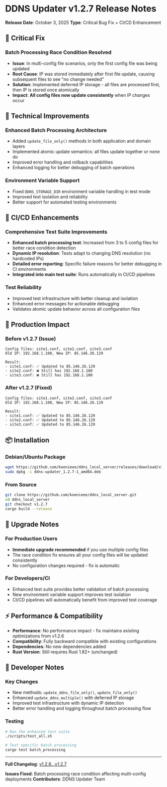 # DDNS Updater v1.2.7 Release Notes

**Release Date**: October 3, 2025
**Type**: Critical Bug Fix + CI/CD Enhancement

## 🚨 Critical Fix

### Batch Processing Race Condition Resolved
- **Issue**: In multi-config file scenarios, only the first config file was being updated
- **Root Cause**: IP was stored immediately after first file update, causing subsequent files to see "no change needed"
- **Solution**: Implemented deferred IP storage - all files are processed first, then IP is stored once atomically
- **Impact**: **All config files now update consistently** when IP changes occur

## 🔧 Technical Improvements

### Enhanced Batch Processing Architecture
- Added `update_file_only()` methods in both application and domain layers
- Implemented atomic update semantics: all files update together or none do
- Improved error handling and rollback capabilities
- Enhanced logging for better debugging of batch operations

### Environment Variable Support
- Fixed `DDNS_STORAGE_DIR` environment variable handling in test mode
- Improved test isolation and reliability
- Better support for automated testing environments

## 🧪 CI/CD Enhancements

### Comprehensive Test Suite Improvements
- **Enhanced batch processing test**: Increased from 3 to 5 config files for better race condition detection
- **Dynamic IP resolution**: Tests adapt to changing DNS resolution (no hardcoded IPs)
- **Detailed error reporting**: Specific failure reasons for better debugging in CI environments
- **Integrated into main test suite**: Runs automatically in CI/CD pipelines

### Test Reliability
- Improved test infrastructure with better cleanup and isolation
- Enhanced error messages for actionable debugging
- Validates atomic update behavior across all configuration files

## 🎯 Production Impact

### Before v1.2.7 (Issue)
```
Config files: site1.conf, site2.conf, site3.conf
Old IP: 192.168.1.100, New IP: 85.146.26.129

Result: 
- site1.conf: ✅ Updated to 85.146.26.129
- site2.conf: ❌ Still has 192.168.1.100  
- site3.conf: ❌ Still has 192.168.1.100
```

### After v1.2.7 (Fixed)
```
Config files: site1.conf, site2.conf, site3.conf  
Old IP: 192.168.1.100, New IP: 85.146.26.129

Result:
- site1.conf: ✅ Updated to 85.146.26.129
- site2.conf: ✅ Updated to 85.146.26.129
- site3.conf: ✅ Updated to 85.146.26.129
```

## 📦 Installation

### Debian/Ubuntu Package
```bash
wget https://github.com/koenieee/ddns_local_server/releases/download/v1.2.7/ddns-updater_1.2.7-1_amd64.deb
sudo dpkg -i ddns-updater_1.2.7-1_amd64.deb
```

### From Source
```bash
git clone https://github.com/koenieee/ddns_local_server.git
cd ddns_local_server
git checkout v1.2.7
cargo build --release
```

## 🔄 Upgrade Notes

### For Production Users
- **Immediate upgrade recommended** if you use multiple config files
- The race condition fix ensures all your config files will be updated consistently
- No configuration changes required - fix is automatic

### For Developers/CI
- Enhanced test suite provides better validation of batch processing
- New environment variable support improves test isolation
- CI/CD pipelines will automatically benefit from improved test coverage

## ⚡ Performance & Compatibility

- **Performance**: No performance impact - fix maintains existing optimizations from v1.2.6
- **Compatibility**: Fully backward compatible with existing configurations
- **Dependencies**: No new dependencies added
- **Rust Version**: Still requires Rust 1.82+ (unchanged)

## 🧰 Developer Notes

### Key Changes
- New methods: `update_ddns_file_only()`, `update_file_only()`
- Enhanced `update_ddns_multiple()` with deferred IP storage
- Improved test infrastructure with dynamic IP detection
- Better error handling and logging throughout batch processing flow

### Testing
```bash
# Run the enhanced test suite
./scripts/test_all.sh

# Test specific batch processing
cargo test batch_processing
```

---

**Full Changelog**: [v1.2.6...v1.2.7](https://github.com/koenieee/ddns_local_server/compare/v1.2.6...v1.2.7)

**Issues Fixed**: Batch processing race condition affecting multi-config deployments
**Contributors**: DDNS Updater Team